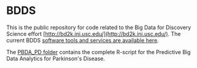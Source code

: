 # BDDS
This is the public repository for code related to the Big Data for Discovery Science effort [http://bd2k.ini.usc.edu/](http://bd2k.ini.usc.edu/). The current BDDS [software tools and services are available here](http://bd2k.ini.usc.edu/tools/).

The [PBDA_PD folder](https://github.com/BD2K/BDDS/tree/master/PBDA_PD) contains the complete R-script for the Predictive Big Data Analytics for Parkinson's Disease.
